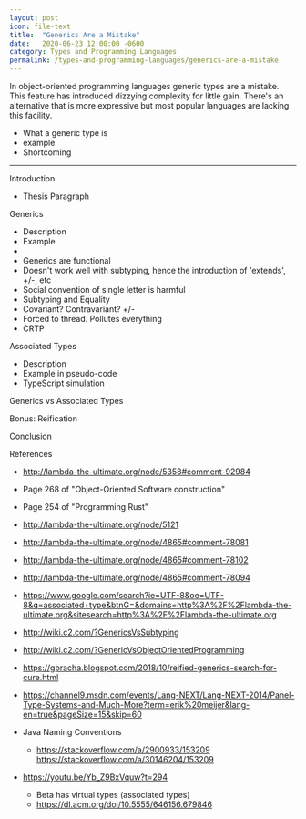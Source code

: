 ```yaml
---
layout: post
icon: file-text
title:  "Generics Are a Mistake"
date:   2020-06-23 12:00:00 -0600
category: Types and Programming Languages
permalink: /types-and-programming-languages/generics-are-a-mistake
---
```


In object-oriented programming languages generic types are a mistake. This feature
has introduced dizzying complexity for little gain. There's an alternative that
is more expressive but most popular languages are lacking this facility.

* What a generic type is
* example
* Shortcoming

---
Introduction

* Thesis Paragraph

Generics

* Description
* Example
*
* Generics are functional
* Doesn't work well with subtyping, hence the introduction of 'extends', +/-, etc
* Social convention of single letter is harmful
* Subtyping and Equality
* Covariant? Contravariant? +/-
* Forced to thread. Pollutes everything
* CRTP

Associated Types

* Description
* Example in pseudo-code
* TypeScript simulation

Generics vs Associated Types

Bonus: Reification

Conclusion

References

* <http://lambda-the-ultimate.org/node/5358#comment-92984>
* Page 268 of "Object-Oriented Software construction"
* Page 254 of "Programming Rust"
* <http://lambda-the-ultimate.org/node/5121>
* <http://lambda-the-ultimate.org/node/4865#comment-78081>
* <http://lambda-the-ultimate.org/node/4865#comment-78102>
* <http://lambda-the-ultimate.org/node/4865#comment-78094>
* <https://www.google.com/search?ie=UTF-8&oe=UTF-8&q=associated+type&btnG=&domains=http%3A%2F%2Flambda-the-ultimate.org&sitesearch=http%3A%2F%2Flambda-the-ultimate.org>
* <http://wiki.c2.com/?GenericsVsSubtyping>
* <http://wiki.c2.com/?GenericVsObjectOrientedProgramming>
* <https://gbracha.blogspot.com/2018/10/reified-generics-search-for-cure.html>
* <https://channel9.msdn.com/events/Lang-NEXT/Lang-NEXT-2014/Panel-Type-Systems-and-Much-More?term=erik%20meijer&lang-en=true&pageSize=15&skip=60>
* Java Naming Conventions
  * <https://stackoverflow.com/a/2900933/153209>
<https://stackoverflow.com/a/30146204/153209>

* <https://youtu.be/Yb_Z9BxVquw?t=294>
  * Beta has virtual types (associated types)
  * <https://dl.acm.org/doi/10.5555/646156.679846>
